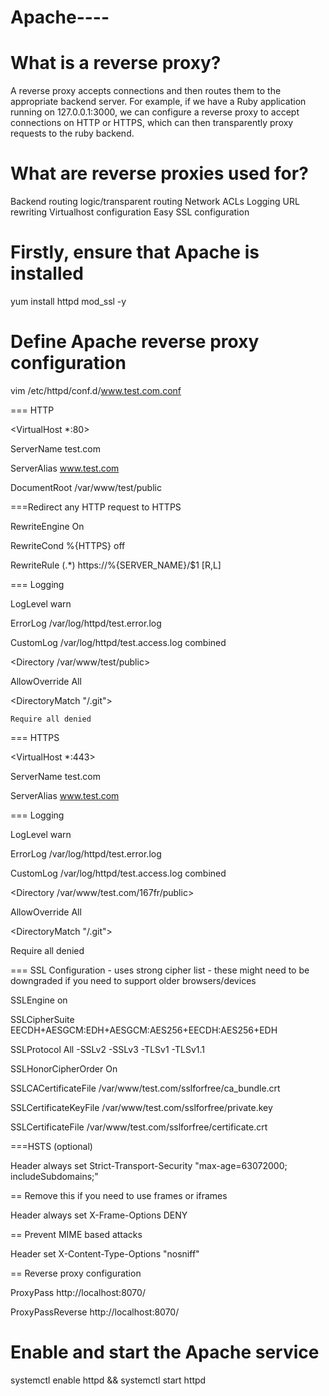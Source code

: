 # Apache----

# What is a reverse proxy?

A reverse proxy accepts connections and then routes them to the appropriate backend server. For example, if we have a Ruby application running on 127.0.0.1:3000, we can configure
a reverse proxy to accept connections on HTTP or HTTPS, which can then transparently proxy requests to the ruby backend.


# What are reverse proxies used for?

Backend routing logic/transparent routing
Network ACLs
Logging
URL rewriting
Virtualhost configuration
Easy SSL configuration

# Firstly, ensure that Apache is installed

yum install httpd mod_ssl -y

# Define Apache reverse proxy configuration

vim /etc/httpd/conf.d/www.test.com.conf


=== HTTP

<VirtualHost *:80>

  ServerName test.com

  ServerAlias www.test.com

  DocumentRoot /var/www/test/public

===Redirect any HTTP request to HTTPS

RewriteEngine On

RewriteCond %{HTTPS} off

RewriteRule (.*) https://%{SERVER_NAME}/$1 [R,L]

=== Logging

LogLevel warn

ErrorLog /var/log/httpd/test.error.log

CustomLog /var/log/httpd/test.access.log combined

<Directory /var/www/test/public>

AllowOverride All

</Directory>

<DirectoryMatch "/\.git">

    Require all denied

</DirectoryMatch>

</VirtualHost>


=== HTTPS

<VirtualHost *:443>

 ServerName test.com

 ServerAlias www.test.com

=== Logging

LogLevel warn

ErrorLog /var/log/httpd/test.error.log

CustomLog /var/log/httpd/test.access.log combined

<Directory /var/www/test.com/167fr/public>

AllowOverride All


</Directory>

<DirectoryMatch "/\.git">

Require all denied

</DirectoryMatch>


=== SSL Configuration - uses strong cipher list - these might need to be downgraded if you need to support older browsers/devices

SSLEngine on

SSLCipherSuite EECDH+AESGCM:EDH+AESGCM:AES256+EECDH:AES256+EDH

SSLProtocol All -SSLv2 -SSLv3 -TLSv1 -TLSv1.1

SSLHonorCipherOrder On

SSLCACertificateFile  /var/www/test.com/sslforfree/ca_bundle.crt

SSLCertificateKeyFile /var/www/test.com/sslforfree/private.key

SSLCertificateFile /var/www/test.com/sslforfree/certificate.crt

===HSTS (optional)

Header always set Strict-Transport-Security "max-age=63072000; includeSubdomains;"

== Remove this if you need to use frames or iframes

Header always set X-Frame-Options DENY

== Prevent MIME based attacks

Header set X-Content-Type-Options "nosniff"

== Reverse proxy configuration

<Location />

ProxyPass http://localhost:8070/

ProxyPassReverse http://localhost:8070/

</Location>


</VirtualHost>

# Enable and start the Apache service

systemctl enable httpd && systemctl start httpd


